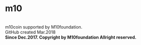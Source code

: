 # m10
<br>m10coin supported by M10foundation.</br>
GitHub created Mar.2018</br>
<strong>Since Dec.2017. Copyright by M10foundation Allright reserved.</strong>
